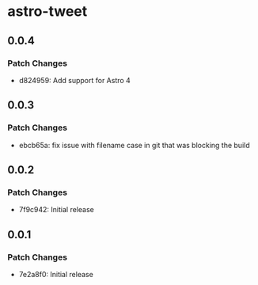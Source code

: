 # astro-tweet

## 0.0.4

### Patch Changes

- d824959: Add support for Astro 4

## 0.0.3

### Patch Changes

- ebcb65a: fix issue with filename case in git that was blocking the build

## 0.0.2

### Patch Changes

- 7f9c942: Initial release

## 0.0.1

### Patch Changes

- 7e2a8f0: Initial release
